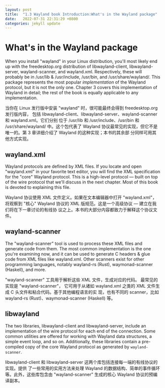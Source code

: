 ```yaml
---
layout: post
title:  "1.3 Wayland book Introduction:What's in the Wayland package"
date:   2022-07-31 22:31:29 +0800
categories: jekyll update
---
```

# What's in the Wayland package

When you install "wayland" in your Linux distribution, you'll most likely end up
with the freedesktop.org distribution of libwayland-client, libwayland-server,
wayland-scanner, and wayland.xml. Respectively, these will probably be in
/usr/lib & /usr/include, /usr/bin, and /usr/share/wayland/. This package
represents the most popular *implementation* of the Wayland protocol, but it is
not the only one. Chapter 3 covers this implementation of Wayland in detail; the
rest of the book is equally applicable to any implementation.

当你在 Linux 发行版中安装 "wayland" 时，很可能最终会得到 freedesktop.org 发行版内容，
包括 libwayland-client、libwayland-server、wayland-scanner 和 wayland.xml。它们分别
位于 /usr/lib 和 /usr/include、/usr/bin 和 /usr/share/wayland/ 中。这个包代表了 Wayland
协议最常见的实现，但它不是唯一的。第 3 章详细介绍了 Wayland 的这种实现；本书的其余部
分同样可用其他方式实现。

## wayland.xml

Wayland protocols are defined by XML files. If you locate and open "wayland.xml"
in your favorite text editor, you will find the XML specification for the "core"
Wayland protocol. This is a high-level protocol &mdash; built on top of the wire
protocol that we'll discuss in the next chapter. Most of this book is devoted to
explaining this file.

Wayland 协议使用 XML 文件定义。如果在文本编辑器中打开 "wayland.xml"，将观察到 "核心"
Wayland 协议的 XML 版规范。这是一个高级协议 &mdash; 建立在我们将在下一章讨论的有线协
议之上。本书的大部分内容都致力于解释这个协议文件。

## wayland-scanner

The "wayland-scanner" tool is used to process these XML files and generate code
from them. The most common implementation is the one you're examining now, and
it can be used to generate C headers & glue code from XML files like
wayland.xml. Other scanners exist for other programming languages, notably
wayland-rs (Rust), waymonad-scanner (Haskell), and more.

"wayland-scanner" 工具用于解析这些 XML 文件，生成对应的代码。 最常见的实现是 "wayland-scanner"，
它可用于从诸如 wayland.xml 之类的 XML 文件生成 C 头文件和粘合代码。基于其他编程语言的实
现，也有不同的 scanner，比如 wayland-rs (Rust)、waymonad-scanner (Haskell) 等。

## libwayland

The two libraries, libwayland-client and libwayland-server, include an
implementation of the wire protocol for each end of the connection. Some common
utilities are offered for working with Wayland data structures, a simple event
loop, and so on. Additionally, these libraries contain a pre-compiled copy of
the core Wayland protocol as generated by `wayland-scanner`.

libwayland-client 和 libwayland-server 这两个库包括连接每一端的有线协议的实现。提供
了一些常用的实用方法来处理 Wayland 的数据结构、简单的事件循环等。此外，这些库包含由
"wayland-scanner" 生成的核心 Wayland 协议的预编译副本。
